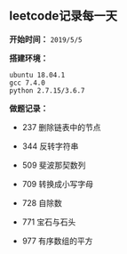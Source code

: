 ## leetcode记录每一天

**开始时间：** 
`2019/5/5`

**搭建环境：**
```shell
ubuntu 18.04.1  
gcc 7.4.0  
python 2.7.15/3.6.7
```

**做题记录：**

- 237 删除链表中的节点

- 344 反转字符串

- 509 斐波那契数列

- 709 转换成小写字母

- 728 自除数

- 771 宝石与石头

- 977 有序数组的平方


